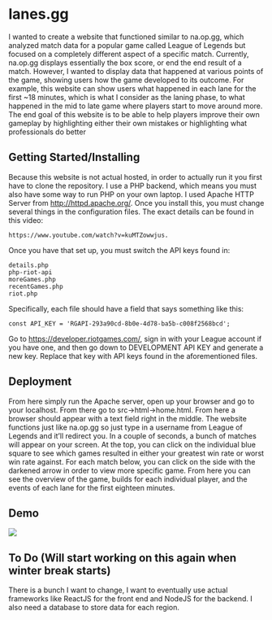 # lanes.gg
I wanted to create a website that functioned similar to na.op.gg, which analyzed match data for a popular game called League of Legends but focused on a completely different aspect of a specific match. Currently, na.op.gg displays essentially the box score, or end the end result of a match. However, I wanted to display data that happened at various points of the game, showing users how the game developed to its outcome. For example, this website can show users what happened in each lane for the first ~18 minutes, which is what I consider as the laning phase, to what happened in the mid to late game where players start to move around more. The end goal of this website is to be able to help players improve their own gameplay by highlighting either their own mistakes or highlighting what professionals do better
## Getting Started/Installing
Because this website is not actual hosted, in order to actually run it you first have to clone the repository. I use a PHP backend, which means you must also have some way to run PHP on your own laptop. I used Apache HTTP Server from http://httpd.apache.org/. Once you install this, you must change several things in the configuration files. The exact details can be found in this video: 
```
https://www.youtube.com/watch?v=kuMTZowwjus.
```
Once you have that set up, you must switch the API keys found in:
```
details.php
php-riot-api
moreGames.php
recentGames.php
riot.php
```
Specifically, each file should have a field that says something like this:
```
const API_KEY = 'RGAPI-293a90cd-8b0e-4d78-ba5b-c008f2568bcd';
```
Go to https://developer.riotgames.com/, sign in with your League account if you have one, and then go down to DEVELOPMENT API KEY and generate a new key. Replace that key with API keys found in the aforementioned files.
## Deployment
From here simply run the Apache server, open up your browser and go to your localhost. From there go to src->html->home.html. From here a browser should appear with a text field right in the middle. The website functions just like na.op.gg so just type in a username from League of Legends and it’ll redirect you. In a couple of seconds, a bunch of matches will appear on your screen. At the top, you can click on the individual blue square to see which games resulted in either your greatest win rate or worst win rate against. For each match below, you can click on the side with the darkened arrow in order to view more specific game. From here you can see the overview of the game, builds for each individual player, and the events of each lane for the first eighteen minutes.
## Demo
![](lanegif1.gif)
## To Do (Will start working on this again when winter break starts)
There is a bunch I want to change, I want to eventually use actual frameworks like ReactJS for the front end and NodeJS for the backend. I also need a database to store data for each region.



